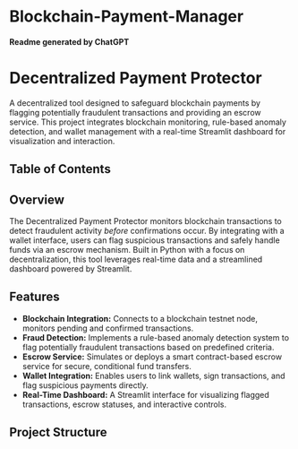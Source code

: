 # Blockchain-Payment-Manager
 #### Readme generated by ChatGPT
# Decentralized Payment Protector

A decentralized tool designed to safeguard blockchain payments by flagging potentially fraudulent transactions and providing an escrow service. This project integrates blockchain monitoring, rule-based anomaly detection, and wallet management with a real-time Streamlit dashboard for visualization and interaction.

## Table of Contents


## Overview

The Decentralized Payment Protector monitors blockchain transactions to detect fraudulent activity *before* confirmations occur. By integrating with a wallet interface, users can flag suspicious transactions and safely handle funds via an escrow mechanism. Built in Python with a focus on decentralization, this tool leverages real-time data and a streamlined dashboard powered by Streamlit.

## Features

- **Blockchain Integration:** Connects to a blockchain testnet node, monitors pending and confirmed transactions.
- **Fraud Detection:** Implements a rule-based anomaly detection system to flag potentially fraudulent transactions based on predefined criteria.
- **Escrow Service:** Simulates or deploys a smart contract-based escrow service for secure, conditional fund transfers.
- **Wallet Integration:** Enables users to link wallets, sign transactions, and flag suspicious payments directly.
- **Real-Time Dashboard:** A Streamlit interface for visualizing flagged transactions, escrow statuses, and interactive controls.

## Project Structure

